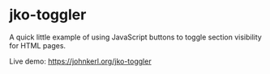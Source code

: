 # jko-toggler

A quick little example of using JavaScript buttons to toggle section visibility for HTML pages.

Live demo: https://johnkerl.org/jko-toggler
